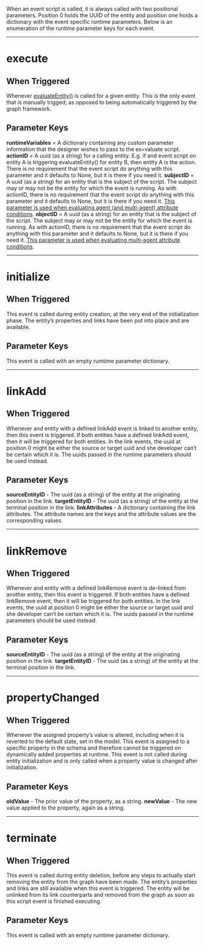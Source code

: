 
When an event script is called, it is always called with two positional parameters.  Position 0 holds the UUID of the entity and position one holds a dictionary with the event specific runtime parameters.  Below is an enumeration of the runtime parameter keys for each event.  


---- 
# execute

## When Triggered
Whenever [evaluateEntity()][1] is called for a given entity.  This is the only event that is manually trigged; as opposed to being automatically triggered by the graph framework.

## Parameter Keys
**runtimeVariables** = A dictionary containing any custom parameter information that the designer wishes to pass to the ex=valuate script.
**actionID** = A uuid (as a string) for a calling entity.  E.g. if and event script on entity A is triggering evaluateEntity() for entity B, then entity A is the action.  There is no requirement that the event script do anything with this parameter and it defaults to None, but it is there if you need it.
**subjectID** = A uuid (as a string) for an entity that is the subject of the script.  The subject may or may not be the entity for which the event is running.  As with actionID, there is no requirement that the event script do anything with this parameter and it defaults to None, but it is there if you need it.  [This parameter is used when evaluating agent (and multi-agent) attribute conditions][2].
**objectID** = A uuid (as a string) for an entity that is the subject of the script.  The subject may or may not be the entity for which the event is running.  As with actionID, there is no requirement that the event script do anything with this parameter and it defaults to None, but it is there if you need it.  [This parameter is used when evaluating multi-agent attribute conditions][2].


---- 
# initialize

## When Triggered
This event is called during entity creation, at the very end of the initialization phase.  The entity’s properties and links have been put into place and are available.

## Parameter Keys
This event is called with an empty rumtime parameter dictionary.


---- 
# linkAdd

## When Triggered
Whenever and entity with a defined linkAdd event is linked to another entity, then this event is triggered.  If both entities have a defined linkAdd event, then it will be triggered for both entities.  In the link events, the uuid at position 0 might be either the source or target uuid and she developer can’t be certain which it is.  The uuids passed in the runtime parameters should be used instead.  

## Parameter Keys
**sourceEntityID** - The uuid (as a string) of the entity at the originating position in the link.
**targetEntityID** - The uuid (as a string) of the entity at the terminal position in the link.
**linkAttributes** - A dictionary containing the link attributes.  The attribute names are the keys and the attribute values are the corresponding values.  


---- 
# linkRemove

## When Triggered
Whenever and entity with a defined linkRemove event is de-linked from another entity, then this event is triggered.  If both entities have a defined linkRemove event, then it will be triggered for both entities.  In the link events, the uuid at position 0 might be either the source or target uuid and she developer can’t be certain which it is.  The uuids passed in the runtime parameters should be used instead.  

## Parameter Keys
**sourceEntityID** - The uuid (as a string) of the entity at the originating position in the link.
**targetEntityID** - The uuid (as a string) of the entity at the terminal position in the link.


---- 

# propertyChanged

## When Triggered
Whenever the assigned property’s value is altered, including when it is reverted to the default state, set in the model.  This event is assigned to a specific property in the schema and therefore cannot be triggered on dynamically added properties at runtime.  This event is not called during entity initialization and is only called when a property value is changed after initialization.  

## Parameter Keys
**oldValue** - The prior value of the property, as a string.
**newValue** - The new value applied to the property, again as a string.


---- 
# terminate

## When Triggered
This event is called during entity deletion, before any steps to actually start removing the entity from the graph have been made.  The entity’s properties and links are still available when this event is triggered.  The entity will be unlinked from its link counterparts and removed from the graph as soon as this script event is finished executing.

## Parameter Keys
This event is called with an empty rumtime parameter dictionary.



[1]:	https://github.com/davidhstocker/Graphyne/blob/master/Docs/Graph%20API%20Methods.md#evaluateentity
[2]:	https://github.com/davidhstocker/Graphyne/blob/master/Docs/Conditions.md#argument